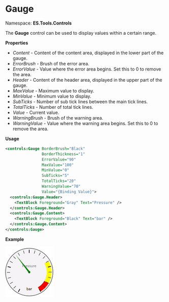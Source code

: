 # Gauge
Namespace: **ES.Tools.Controls**

The **Gauge** control can be used to display values within a certain range.

**Properties**

* *Content* - Content of the content area, displayed in the lower part of the gauge.
* *ErrorBrush* - Brush of the error area.
* *ErrorValue* - Value where the error area begins. Set this to 0 to remove the area.
* *Header* - Content of the header area, displayed in the upper part of the gauge.
* *MaxValue* - Maximum value to display.
* *MinValue* - Minimum value to display.
* *SubTicks* - Number of sub tick lines between the main tick lines.
* *TotalTicks* - Number of total tick lines.
* *Value* - Current value.
* *WarningBrush* - Brush of the warning area.
* *WarningValue* - Value where the warning area begins. Set this to 0 to remove the area.

**Usage**

``` XML
<controls:Gauge BorderBrush="Black"
                BorderThickness="1"
                ErrorValue="90"
                MaxValue="100"
                MinValue="0"
                SubTicks="5"
                TotalTicks="20"
                WarningValue="70"
                Value="{Binding Value}">
  <controls:Gauge.Header>
    <TextBlock Foreground="Gray" Text="Pressure" />
  </controls:Gauge.Header>
  <controls:Gauge.Content>
    <TextBlock Foreground="Black" Text="bar" />
  </controls:Gauge.Content>
</controls:Gauge>
```
**Example**

![Gauge example](Images/Gauge.gif "Gauge")
